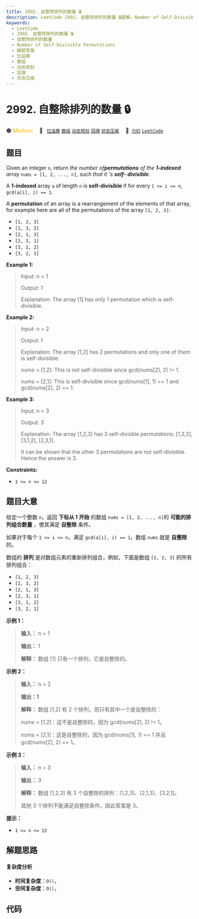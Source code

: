 ```yaml
---
title: 2992. 自整除排列的数量 🔒
description: LeetCode 2992. 自整除排列的数量 🔒题解，Number of Self-Divisible Permutations，包含解题思路、复杂度分析以及完整的 JavaScript 代码实现。
keywords:
  - LeetCode
  - 2992. 自整除排列的数量 🔒
  - 自整除排列的数量
  - Number of Self-Divisible Permutations
  - 解题思路
  - 位运算
  - 数组
  - 动态规划
  - 回溯
  - 状态压缩
---
```


# 2992. 自整除排列的数量 🔒

🟠 <font color=#ffb800>Medium</font>&emsp; 🔖&ensp; [`位运算`](/tag/bit-manipulation.md) [`数组`](/tag/array.md) [`动态规划`](/tag/dynamic-programming.md) [`回溯`](/tag/backtracking.md) [`状态压缩`](/tag/bitmask.md)&emsp; 🔗&ensp;[`力扣`](https://leetcode.cn/problems/number-of-self-divisible-permutations) [`LeetCode`](https://leetcode.com/problems/number-of-self-divisible-permutations)

## 题目

Given an integer `n`, return _the number of**permutations** of the
**1-indexed** array_ `nums = [1, 2, ..., n]`_, such that it 's **self-
divisible**_.

A **1-indexed** array `a` of length `n` is **self-divisible** if for every `1
<= i <= n`, `gcd(a[i], i) == 1`.

A **permutation** of an array is a rearrangement of the elements of that
array, for example here are all of the permutations of the array `[1, 2, 3]`:

  * `[1, 2, 3]`
  * `[1, 3, 2]`
  * `[2, 1, 3]`
  * `[2, 3, 1]`
  * `[3, 1, 2]`
  * `[3, 2, 1]`



**Example 1:**

> Input: n = 1
> 
> Output: 1
> 
> Explanation: The array [1] has only 1 permutation which is self-divisible.

**Example 2:**

> Input: n = 2
> 
> Output: 1
> 
> Explanation: The array [1,2] has 2 permutations and only one of them is self-divisible:
> 
> nums = [1,2]: This is not self-divisible since gcd(nums[2], 2) != 1.
> 
> nums = [2,1]: This is self-divisible since gcd(nums[1], 1) == 1 and gcd(nums[2], 2) == 1.

**Example 3:**

> Input: n = 3
> 
> Output: 3
> 
> Explanation: The array [1,2,3] has 3 self-divisble permutations: [1,3,2], [3,1,2], [2,3,1].
> 
> It can be shown that the other 3 permutations are not self-divisible. Hence the answer is 3.

**Constraints:**

  * `1 <= n <= 12`


## 题目大意

给定一个整数 `n`，返回 **下标从 1 开始** 的数组 `nums = [1, 2, ..., n]`的 **可能的排列组合数量** ，使其满足
**自整除** 条件。

如果对于每个 `1 <= i <= n`，满足 `gcd(a[i], i) == 1`，数组 `nums` 就是 **自整除** 的。

数组的 **排列**  是对数组元素的重新排列组合，例如，下面是数组 `[1, 2, 3]` 的所有排列组合：

  * `[1, 2, 3]`
  * `[1, 3, 2]`
  * `[2, 1, 3]`
  * `[2, 3, 1]`
  * `[3, 1, 2]`
  * `[3, 2, 1]`



**示例 1：**

> 
> 
> 
> 
> 
> **输入：** n = 1
> 
> **输出：** 1
> 
> **解释：** 数组 [1] 只有一个排列，它是自整除的。
> 
> 

**示例 2：**

> 
> 
> 
> 
> 
> **输入：** n = 2
> 
> **输出：1**
> 
> **解释：** 数组 [1,2] 有 2 个排列，但只有其中一个是自整除的：
> 
> nums = [1,2]：这不是自整除的，因为 gcd(nums[2], 2) != 1。
> 
> nums = [2,1]：这是自整除的，因为 gcd(nums[1], 1) == 1 并且 gcd(nums[2], 2) == 1。
> 
> 

**示例 3：**

> 
> 
> 
> 
> 
> **输入：** n = 3
> 
> **输出：** 3
> 
> **解释：** 数组 [1,2,3] 有 3 个自整除的排列：[1,2,3]、[2,1,3]、[3,2,1]。
> 
> 其他 3 个排列不能满足自整除条件。因此答案是 3。
> 
> 



**提示：**

  * `1 <= n <= 12`


## 解题思路

#### 复杂度分析

- **时间复杂度**：`O()`，
- **空间复杂度**：`O()`，

## 代码

```javascript

```